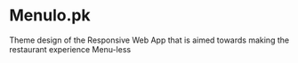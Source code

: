 # Menulo.pk

Theme design of the Responsive Web App that is aimed towards making the restaurant experience Menu-less
